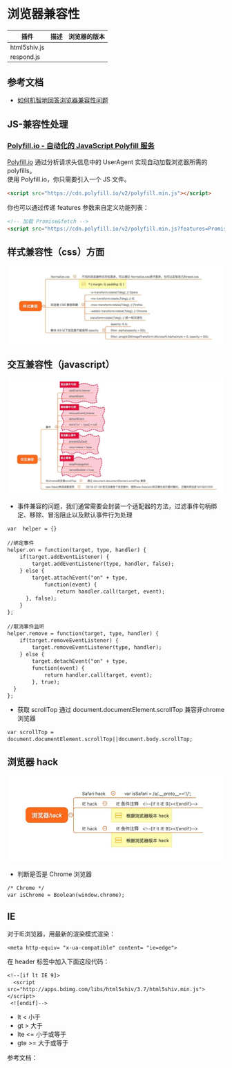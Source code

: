 # 浏览器兼容性

| 插件 | 描述 | 浏览器的版本 |
| ---- | ---- | ----------- | 
| html5shiv.js | 
| respond.js

## 参考文档
- [如何机智地回答浏览器兼容性问题](https://juejin.im/post/5b3da006e51d4518f140edb2)

## JS-兼容性处理
### [Polyfill.io - 自动化的 JavaScript Polyfill 服务](https://c7sky.com/polyfill-io.html)
[Polyfill.io](https://polyfill.io/v2/docs/features/) 通过分析请求头信息中的 UserAgent 实现自动加载浏览器所需的 polyfills。  
使用 Polyfill.io，你只需要引入一个 JS 文件。
```html
<script src="https://cdn.polyfill.io/v2/polyfill.min.js"></script>
```
你也可以通过传递 features 参数来自定义功能列表：
```html
<!-- 加载 Promise&fetch -->
<script src="https://cdn.polyfill.io/v2/polyfill.min.js?features=Promise,fetch"></script>
```




## 样式兼容性（css）方面
![样式兼容性（css）](../images/浏览器兼容-css.jpg)

## 交互兼容性（javascript）
![样式兼容性（css）](../images/浏览器兼容-js.jpg)

- 事件兼容的问题，我们通常需要会封装一个适配器的方法，过滤事件句柄绑定、移除、冒泡阻止以及默认事件行为处理
```
var  helper = {}

//绑定事件
helper.on = function(target, type, handler) {
 	if(target.addEventListener) {
 		target.addEventListener(type, handler, false);
 	} else {
 		target.attachEvent("on" + type,
 			function(event) {
 				return handler.call(target, event);
      }, false);
 	}
};

//取消事件监听
helper.remove = function(target, type, handler) {
 	if(target.removeEventListener) {
 		target.removeEventListener(type, handler);
 	} else {
 		target.detachEvent("on" + type,
 	    function(event) {
 			return handler.call(target, event);
 		}, true);
  }
};
```

- 获取 scrollTop 通过 document.documentElement.scrollTop 兼容非chrome浏览器
```
var scrollTop = document.documentElement.scrollTop||document.body.scrollTop;
```

## 浏览器 hack
![样式兼容性（css）](../images/浏览器兼容-hack.jpg)

- 判断是否是 Chrome 浏览器
```
/* Chrome */
var isChrome = Boolean(window.chrome);
```

## IE
对于IE浏览器，用最新的渲染模式渲染：
```
<meta http-equiv= "x-ua-compatible" content= "ie=edge">
```

在 header 标签中加入下面这段代码：
```
<!--[if lt IE 9]>
  <script src="http://apps.bdimg.com/libs/html5shiv/3.7/html5shiv.min.js"></script>
 <![endif]-->
```
* lt < 小于  
* gt > 大于  
* lte <= 小于或等于  
* gte >= 大于或等于 


参考文档：
